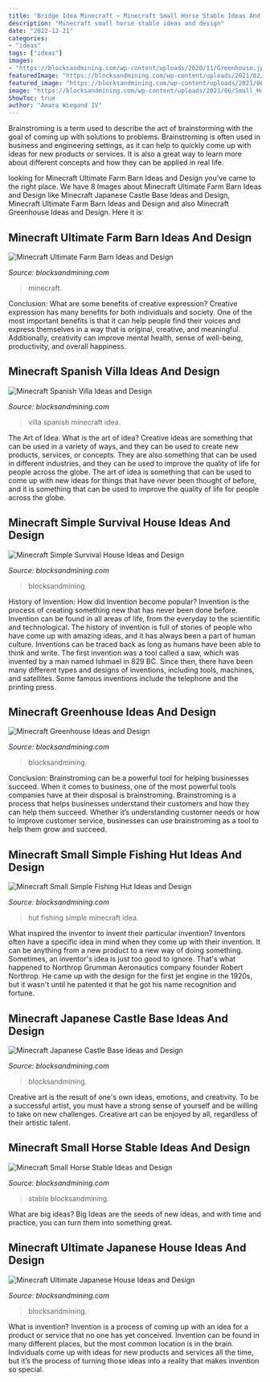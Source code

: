 ```yaml
---
title: "Bridge Idea Minecraft ~ Minecraft Small Horse Stable Ideas And Design"
description: "Minecraft small horse stable ideas and design"
date: "2022-12-21"
categories:
- "ideas"
tags: ["ideas"]
images:
- "https://blocksandmining.com/wp-content/uploads/2020/11/Greenhouse.jpg"
featuredImage: "https://blocksandmining.com/wp-content/uploads/2021/02/Small_Simple_Fishing_Hut.jpg"
featured_image: "https://blocksandmining.com/wp-content/uploads/2021/06/Small_Horse_Stable-2048x1016.jpg"
image: "https://blocksandmining.com/wp-content/uploads/2021/06/Small_Horse_Stable-2048x1016.jpg"
ShowToc: true
author: "Amara Wiegand IV"
---
```



Brainstroming is a term used to describe the act of brainstorming with the goal of coming up with solutions to problems. Brainstroming is often used in business and engineering settings, as it can help to quickly come up with ideas for new products or services. It is also a great way to learn more about different concepts and how they can be applied in real life.

	

		
looking for Minecraft Ultimate Farm Barn Ideas and Design you've came to the right place. We have 8 Images about Minecraft Ultimate Farm Barn Ideas and Design like Minecraft Japanese Castle Base Ideas and Design, Minecraft Ultimate Farm Barn Ideas and Design and also Minecraft Greenhouse Ideas and Design. Here it is:
		
    
## Minecraft Ultimate Farm Barn Ideas And Design

<img loading=lazy src="https://blocksandmining.com/wp-content/uploads/2021/06/Ultimate_Farm_Barn-1536x691.jpg" onerror="this.onerror=null;this.src='https://tse3.mm.bing.net/th?id=OIP.9yEaF3ytkJGr2gyY74hlbAHaDV&amp;pid=15.1';" alt="Minecraft Ultimate Farm Barn Ideas and Design">

_Source: blocksandmining.com_

>minecraft. 

	

Conclusion: What are some benefits of creative expression?
Creative expression has many benefits for both individuals and society. One of the most important benefits is that it can help people find their voices and express themselves in a way that is original, creative, and meaningful. Additionally, creativity can improve mental health, sense of well-being, productivity, and overall happiness.

    
## Minecraft Spanish Villa Ideas And Design

<img loading=lazy src="https://blocksandmining.com/wp-content/uploads/2020/11/Spanish_Villa.jpg" onerror="this.onerror=null;this.src='https://tse3.mm.bing.net/th?id=OIP.i_JPCkv7HS8RE6dJ8eoS1wHaDj&amp;pid=15.1';" alt="Minecraft Spanish Villa Ideas and Design">

_Source: blocksandmining.com_

>villa spanish minecraft idea. 

	

The Art of Idea: What is the art of idea?
Creative ideas are something that can be used in a variety of ways, and they can be used to create new products, services, or concepts. They are also something that can be used in different industries, and they can be used to improve the quality of life for people across the globe. The art of idea is something that can be used to come up with new ideas for things that have never been thought of before, and it is something that can be used to improve the quality of life for people across the globe.

    
## Minecraft Simple Survival House Ideas And Design

<img loading=lazy src="https://blocksandmining.com/wp-content/uploads/2020/11/Simple_Survival_House-1536x768.jpg" onerror="this.onerror=null;this.src='https://tse4.mm.bing.net/th?id=OIP.j68Of2kieGmQsxHTgqHwtQHaDt&amp;pid=15.1';" alt="Minecraft Simple Survival House Ideas and Design">

_Source: blocksandmining.com_

>blocksandmining. 

	

History of Invention: How did Invention become popular?
Invention is the process of creating something new that has never been done before. Invention can be found in all areas of life, from the everyday to the scientific and technological. The history of invention is full of stories of people who have come up with amazing ideas, and it has always been a part of human culture. Inventions can be traced back as long as humans have been able to think and write. The first invention was a tool called a saw, which was invented by a man named Ishmael in 829 BC. Since then, there have been many different types and designs of inventions, including tools, machines, and satellites. Some famous inventions include the telephone and the printing press.

    
## Minecraft Greenhouse Ideas And Design

<img loading=lazy src="https://blocksandmining.com/wp-content/uploads/2020/11/Greenhouse.jpg" onerror="this.onerror=null;this.src='https://tse1.mm.bing.net/th?id=OIP.Y6rDC3v7Xxy815lgmZG4OQHaDt&amp;pid=15.1';" alt="Minecraft Greenhouse Ideas and Design">

_Source: blocksandmining.com_

>blocksandmining. 

	

Conclusion: Brainstroming can be a powerful tool for helping businesses succeed.
When it comes to business, one of the most powerful tools companies have at their disposal is brainstroming. Brainstroming is a process that helps businesses understand their customers and how they can help them succeed. Whether it’s understanding customer needs or how to improve customer service, businesses can use brainstroming as a tool to help them grow and succeed.

    
## Minecraft Small Simple Fishing Hut Ideas And Design

<img loading=lazy src="https://blocksandmining.com/wp-content/uploads/2021/02/Small_Simple_Fishing_Hut.jpg" onerror="this.onerror=null;this.src='https://tse4.mm.bing.net/th?id=OIP.82UH7Oxr0WxDimAsjqxbvQHaDZ&amp;pid=15.1';" alt="Minecraft Small Simple Fishing Hut Ideas and Design">

_Source: blocksandmining.com_

>hut fishing simple minecraft idea. 

	

What inspired the inventor to invent their particular invention?
Inventors often have a specific idea in mind when they come up with their invention. It can be anything from a new product to a new way of doing something. Sometimes, an inventor's idea is just too good to ignore. That's what happened to Northrop Grumman Aeronautics company founder Robert Northrop. He came up with the design for the first jet engine in the 1920s, but it wasn't until he patented it that he got his name recognition and fortune.

    
## Minecraft Japanese Castle Base Ideas And Design

<img loading=lazy src="https://blocksandmining.com/wp-content/uploads/2021/06/Japanese_Castle_Base-2048x1008.jpg" onerror="this.onerror=null;this.src='https://tse3.mm.bing.net/th?id=OIP.s6XHzJEs3HDDNwD8p8qzvAHaDp&amp;pid=15.1';" alt="Minecraft Japanese Castle Base Ideas and Design">

_Source: blocksandmining.com_

>blocksandmining. 

	

Creative art is the result of one's own ideas, emotions, and creativity. To be a successful artist, you must have a strong sense of yourself and be willing to take on new challenges. Creative art can be enjoyed by all, regardless of their artistic talent.

    
## Minecraft Small Horse Stable Ideas And Design

<img loading=lazy src="https://blocksandmining.com/wp-content/uploads/2021/06/Small_Horse_Stable-2048x1016.jpg" onerror="this.onerror=null;this.src='https://tse2.mm.bing.net/th?id=OIP.rdFUb3xrsIbNLLGDoDaSigHaDr&amp;pid=15.1';" alt="Minecraft Small Horse Stable Ideas and Design">

_Source: blocksandmining.com_

>stable blocksandmining. 

	

What are big ideas?
Big Ideas are the seeds of new ideas, and with time and practice, you can turn them into something great.

    
## Minecraft Ultimate Japanese House Ideas And Design

<img loading=lazy src="https://blocksandmining.com/wp-content/uploads/2020/11/Ultimate_Japanese_House-1024x473.jpg" onerror="this.onerror=null;this.src='https://tse2.mm.bing.net/th?id=OIP.4Oq2WV5tOOimn6Rj18l7KgHaDa&amp;pid=15.1';" alt="Minecraft Ultimate Japanese House Ideas and Design">

_Source: blocksandmining.com_

>blocksandmining. 

	

What is invention?
Invention is a process of coming up with an idea for a product or service that no one has yet conceived. Invention can be found in many different places, but the most common location is in the brain. Individuals come up with ideas for new products and services all the time, but it’s the process of turning those ideas into a reality that makes invention so special.


